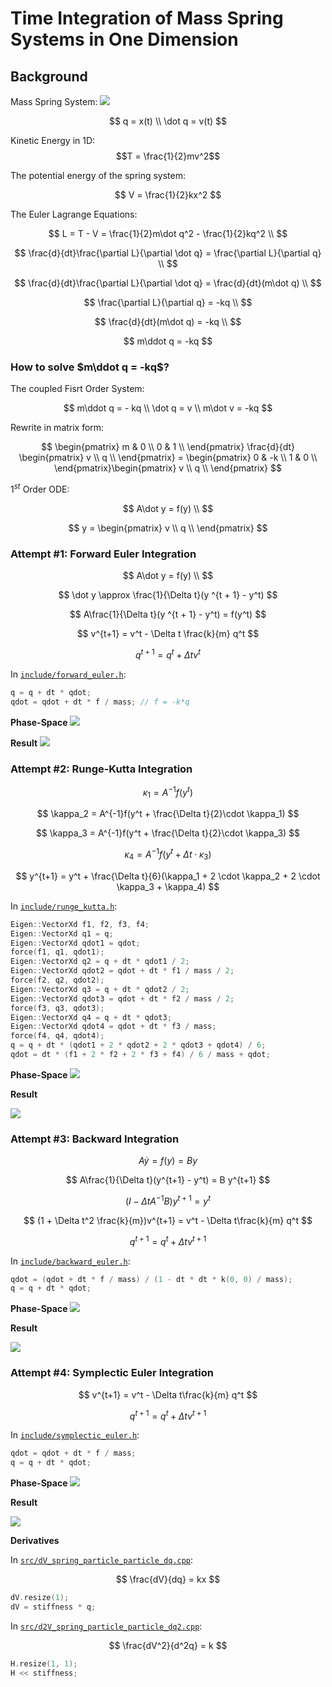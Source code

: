 # Time Integration of Mass Spring Systems in One Dimension

## Background

Mass Spring System:
![](../results/a1-mass-spring-1d/mass-spring-1d.png)

$$
q = x(t) \\
\dot q = v(t)
$$

Kinetic Energy in 1D:
$$T = \frac{1}{2}mv^2$$

The potential energy of the spring system:

$$
V = \frac{1}{2}kx^2
$$

The Euler Lagrange Equations:

$$
L = T - V = \frac{1}{2}m\dot q^2 - \frac{1}{2}kq^2 \\
$$

$$
\frac{d}{dt}\frac{\partial L}{\partial \dot q} = \frac{\partial L}{\partial q} \\
$$

$$
\frac{d}{dt}\frac{\partial L}{\partial \dot q} = \frac{d}{dt}(m\dot q) \\
$$

$$
\frac{\partial L}{\partial q} = -kq \\
$$

$$
\frac{d}{dt}(m\dot q) = -kq \\
$$

$$
m\ddot q = -kq
$$

### How to solve $m\ddot q = -kq$?

The coupled Fisrt Order System:

$$
m\ddot q = - kq \\
\dot q = v \\
m\dot v = -kq
$$

Rewrite in matrix form:

$$
\begin{pmatrix}
m & 0 \\
0 & 1 \\
\end{pmatrix} \frac{d}{dt} \begin{pmatrix}
v \\
q \\
\end{pmatrix} = \begin{pmatrix}
0 & -k \\
1 & 0 \\
\end{pmatrix}\begin{pmatrix}
v \\
q \\
\end{pmatrix}
$$

$1^{st}$ Order ODE:

$$
A\dot y = f(y) \\
$$

$$
y = \begin{pmatrix}
v \\
q \\
\end{pmatrix}
$$

### Attempt #1: Forward Euler Integration

$$
A\dot y = f(y) \\
$$

$$
\dot y \approx \frac{1}{\Delta t}(y ^{t + 1} - y^t)
$$

$$
A\frac{1}{\Delta t}(y ^{t + 1} - y^t) = f(y^t)
$$

$$
v^{t+1} = v^t - \Delta t \frac{k}{m} q^t
$$

$$
q^{t+1} = q^t + \Delta t v^t
$$

In [`include/forward_euler.h`](./include/forward_euler.h):

```cpp
q = q + dt * qdot;
qdot = qdot + dt * f / mass; // f = -k*q
```

**Phase-Space**
![](../results/a1-mass-spring-1d/forward-euler.png)

**Result**
![](../results/a1-mass-spring-1d/forward-euler.gif)

### Attempt #2: Runge-Kutta Integration

$$
\kappa_1 = A^{-1}f(y^t)
$$

$$
\kappa_2 = A^{-1}f(y^t + \frac{\Delta t}{2}\cdot \kappa_1)
$$

$$
\kappa_3 = A^{-1}f(y^t + \frac{\Delta t}{2}\cdot \kappa_3)
$$

$$
\kappa_4 = A^{-1}f(y^t + \Delta t\cdot \kappa_3)
$$

$$
y^{t+1} = y^t + \frac{\Delta t}{6}(\kappa_1 + 2 \cdot \kappa_2 + 2 \cdot \kappa_3 + \kappa_4)
$$

In [`include/runge_kutta.h`](./include/runge_kutta.h):

```cpp
Eigen::VectorXd f1, f2, f3, f4;
Eigen::VectorXd q1 = q;
Eigen::VectorXd qdot1 = qdot;
force(f1, q1, qdot1);
Eigen::VectorXd q2 = q + dt * qdot1 / 2;
Eigen::VectorXd qdot2 = qdot + dt * f1 / mass / 2;
force(f2, q2, qdot2);
Eigen::VectorXd q3 = q + dt * qdot2 / 2;
Eigen::VectorXd qdot3 = qdot + dt * f2 / mass / 2;
force(f3, q3, qdot3);
Eigen::VectorXd q4 = q + dt * qdot3;
Eigen::VectorXd qdot4 = qdot + dt * f3 / mass;
force(f4, q4, qdot4);
q = q + dt * (qdot1 + 2 * qdot2 + 2 * qdot3 + qdot4) / 6;
qdot = dt * (f1 + 2 * f2 + 2 * f3 + f4) / 6 / mass + qdot;
```

**Phase-Space**
![](../results/a1-mass-spring-1d/runge-kutta.png)

**Result**

![](../results/a1-mass-spring-1d/runge-kutta.gif)

### Attempt #3: Backward Integration

$$
A \dot y = f(y) = By
$$

$$
A\frac{1}{\Delta t}(y^{t+1} - y^t) = B y^{t+1}
$$

$$
(I - \Delta t A^{-1}B)y^{t+1} = y^t
$$

$$
(1 + \Delta t^2 \frac{k}{m})v^{t+1} = v^t - \Delta t\frac{k}{m} q^t
$$

$$
q^{t+1} = q^t + \Delta t v^{t+1}
$$

In [`include/backward_euler.h`](./include/backward_euler.h):

```cpp
qdot = (qdot + dt * f / mass) / (1 - dt * dt * k(0, 0) / mass);
q = q + dt * qdot;
```

**Phase-Space**
![](../results/a1-mass-spring-1d/backward-euler.png)

**Result**

![](../results/a1-mass-spring-1d/backward-euler.gif)

### Attempt #4: Symplectic Euler Integration

$$
v^{t+1} = v^t - \Delta t\frac{k}{m} q^t
$$

$$
q^{t+1} = q^t + \Delta t v^{t+1}
$$

In [`include/symplectic_euler.h`](./include/symplectic_euler.h):

```cpp
qdot = qdot + dt * f / mass;
q = q + dt * qdot;
```

**Phase-Space**
![](../results/a1-mass-spring-1d/symplectic-euler.png)

**Result**

![](../results/a1-mass-spring-1d/symplectic-euler.gif)

**Derivatives**

In [`src/dV_spring_particle_particle_dq.cpp`](./src/dV_spring_particle_particle_dq.cpp):

$$
\frac{dV}{dq} = kx
$$

```cpp
dV.resize(1);
dV = stiffness * q;
```

In [`src/d2V_spring_particle_particle_dq2.cpp`](./src/d2V_spring_particle_particle_dq2.cpp):

$$
\frac{dV^2}{d^2q} = k
$$

```cpp
H.resize(1, 1);
H << stiffness;
```
